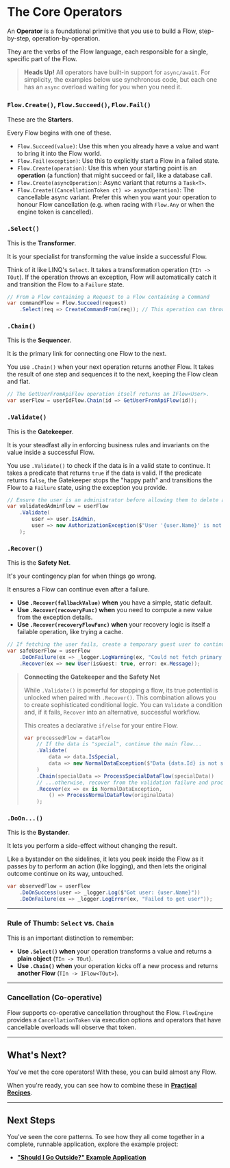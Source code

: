 # The Core Operators

An **Operator** is a foundational primitive that you use to build a Flow, step-by-step, operation-by-operation.

They are the verbs of the Flow language, each responsible for a single, specific part of the Flow.

> **Heads Up!** All operators have built-in support for `async/await`. For simplicity, the examples below use synchronous code, but each one has an `async` overload waiting for you when you need it.

### `Flow.Create()`, `Flow.Succeed()`, `Flow.Fail()`

These are the **Starters**. 

Every Flow begins with one of these.

*   `Flow.Succeed(value)`: Use this when you already have a value and want to bring it into the Flow world.
*   `Flow.Fail(exception)`: Use this to explicitly start a Flow in a failed state.
*   `Flow.Create(operation)`: Use this when your starting point is an **operation** (a function) that might succeed or fail, like a database call.
*   `Flow.Create(asyncOperation)`: Async variant that returns a `Task<T>`.
*   `Flow.Create((CancellationToken ct) => asyncOperation)`: The cancellable async variant. Prefer this when you want your operation to honour Flow cancellation (e.g. when racing with `Flow.Any` or when the engine token is cancelled).

### `.Select()`

This is the **Transformer**. 

It is your specialist for transforming the value inside a successful Flow.

Think of it like LINQ's `Select`. It takes a transformation operation (`TIn -> TOut`). If the operation throws an exception, Flow will automatically catch it and transition the Flow to a `Failure` state.

```csharp
// From a Flow containing a Request to a Flow containing a Command
var commandFlow = Flow.Succeed(request)
    .Select(req => CreateCommandFrom(req)); // This operation can throw
```

### `.Chain()`

This is the **Sequencer**.

It is the primary link for connecting one Flow to the next.

You use `.Chain()` when your next operation returns another Flow. It takes the result of one step and sequences it to the next, keeping the Flow clean and flat.

```csharp
// The GetUserFromApiFlow operation itself returns an IFlow<User>.
var userFlow = userIdFlow.Chain(id => GetUserFromApiFlow(id));
```

### `.Validate()`

This is the **Gatekeeper**.

It is your steadfast ally in enforcing business rules and invariants on the value inside a successful Flow.

You use `.Validate()` to check if the data is in a valid state to continue. It takes a predicate that returns `true` if the data is valid. If the predicate returns `false`, the Gatekeeper stops the "happy path" and transitions the Flow to a `Failure` state, using the exception you provide.

```csharp
// Ensure the user is an administrator before allowing them to delete a resource.
var validatedAdminFlow = userFlow
    .Validate(
        user => user.IsAdmin,
        user => new AuthorizationException($"User '{user.Name}' is not an administrator.")
    );
```

### `.Recover()`

This is the **Safety Net**.

It's your contingency plan for when things go wrong.

It ensures a Flow can continue even after a failure.

*   **Use `.Recover(fallbackValue)` when** you have a simple, static default.
*   **Use `.Recover(recoveryFunc)` when** you need to compute a new value from the exception details.
*   **Use `.Recover(recoveryFlowFunc)` when** your recovery logic is itself a failable operation, like trying a cache.

```csharp
// If fetching the user fails, create a temporary guest user to continue the flow.
var safeUserFlow = userFlow
    .DoOnFailure(ex => _logger.LogWarning(ex, "Could not fetch primary user."))
    .Recover(ex => new User(isGuest: true, error: ex.Message));
```

> **Connecting the Gatekeeper and the Safety Net**
>
> While `.Validate()` is powerful for stopping a flow, its true potential is unlocked when paired with `.Recover()`. This combination allows you to create sophisticated conditional logic. You can `Validate` a condition and, if it fails, `Recover` into an alternative, successful workflow.
>
> This creates a declarative `if/else` for your entire Flow.
>
> ```csharp
> var processedFlow = dataFlow
>     // If the data is "special", continue the main flow...
>     .Validate(
>         data => data.IsSpecial,
>         data => new NormalDataException($"Data {data.Id} is not special.")
>     )
>     .Chain(specialData => ProcessSpecialDataFlow(specialData))
>     // ...otherwise, recover from the validation failure and process it normally.
>     .Recover(ex => ex is NormalDataException,
>         () => ProcessNormalDataFlow(originalData)
>     );
> ```

### `.DoOn...()`

This is the **Bystander**.

It lets you perform a side-effect without changing the result.

Like a bystander on the sidelines, it lets you peek inside the Flow as it passes by to perform an action (like logging), and then lets the original outcome continue on its way, untouched.

```csharp
var observedFlow = userFlow
    .DoOnSuccess(user => _logger.Log($"Got user: {user.Name}"))
    .DoOnFailure(ex => _logger.LogError(ex, "Failed to get user"));
```

---

### Rule of Thumb: `Select` vs. `Chain`

This is an important distinction to remember:

*   **Use `.Select()` when** your operation transforms a value and returns a **plain object** (`TIn -> TOut`).
*   **Use `.Chain()` when** your operation kicks off a new process and returns **another Flow** (`TIn -> IFlow<TOut>`).

---

### Cancellation (Co-operative)

Flow supports co-operative cancellation throughout the Flow. `FlowEngine` provides a `CancellationToken` via execution options and operators that have cancellable overloads will observe that token.

---

## What's Next?

You've met the core operators! With these, you can build almost any Flow.

When you're ready, you can see how to combine these in **[Practical Recipes](./practical-recipes.md)**.

---

## Next Steps

You've seen the core patterns. To see how they all come together in a complete, runnable application, explore the example project:

*   **["Should I Go Outside?" Example Application](../../../examples/ShouldIGoOutside)**